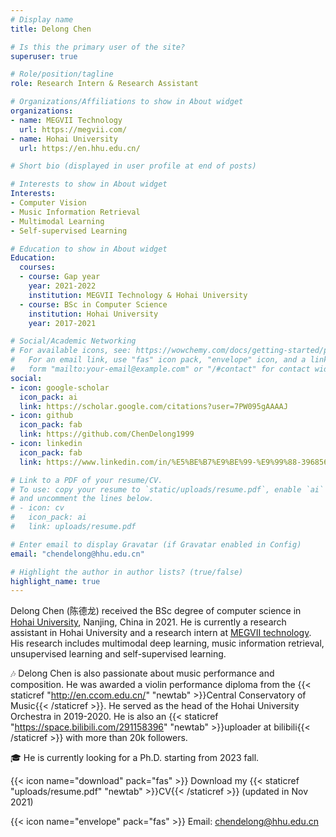 ```yaml
---
# Display name
title: Delong Chen

# Is this the primary user of the site?
superuser: true

# Role/position/tagline
role: Research Intern & Research Assistant

# Organizations/Affiliations to show in About widget
organizations:
- name: MEGVII Technology
  url: https://megvii.com/
- name: Hohai University
  url: https://en.hhu.edu.cn/

# Short bio (displayed in user profile at end of posts)

# Interests to show in About widget
Interests:
- Computer Vision
- Music Information Retrieval
- Multimodal Learning
- Self-supervised Learning

# Education to show in About widget
Education:
  courses:
  - course: Gap year
    year: 2021-2022
    institution: MEGVII Technology & Hohai University
  - course: BSc in Computer Science
    institution: Hohai University
    year: 2017-2021

# Social/Academic Networking
# For available icons, see: https://wowchemy.com/docs/getting-started/page-builder/#icons
#   For an email link, use "fas" icon pack, "envelope" icon, and a link in the
#   form "mailto:your-email@example.com" or "/#contact" for contact widget.
social:
- icon: google-scholar 
  icon_pack: ai
  link: https://scholar.google.com/citations?user=7PW095gAAAAJ
- icon: github
  icon_pack: fab
  link: https://github.com/ChenDelong1999
- icon: linkedin
  icon_pack: fab
  link: https://www.linkedin.com/in/%E5%BE%B7%E9%BE%99-%E9%99%88-39685615b

# Link to a PDF of your resume/CV.
# To use: copy your resume to `static/uploads/resume.pdf`, enable `ai` icons in `params.toml`, 
# and uncomment the lines below.
# - icon: cv
#   icon_pack: ai
#   link: uploads/resume.pdf

# Enter email to display Gravatar (if Gravatar enabled in Config)
email: "chendelong@hhu.edu.cn"

# Highlight the author in author lists? (true/false)
highlight_name: true
---
```


Delong Chen (陈德龙) received the BSc degree of computer science in [Hohai University](https://en.hhu.edu.cn/), Nanjing, China in 2021. 
He is currently a research assistant in Hohai University and a research intern at [MEGVII technology](https://en.megvii.com). 
His research includes multimodal deep learning, music information retrieval, unsupervised learning and self-supervised learning. 

🎶 Delong Chen is also passionate about music performance and composition. He was awarded a violin performance diploma from the {{< staticref "http://en.ccom.edu.cn/" "newtab" >}}Central Conservatory of Music{{< /staticref >}}. 
He served as the head of the Hohai University Orchestra in 2019-2020. 
He is also an {{< staticref "https://space.bilibili.com/291158396" "newtab" >}}uploader at bilibili{{< /staticref >}} with more than 20k followers.

🎓 He is currently looking for a Ph.D. starting from 2023 fall.

{{< icon name="download" pack="fas" >}} Download my {{< staticref "uploads/resume.pdf" "newtab" >}}CV{{< /staticref >}} (updated in Nov 2021)

{{< icon name="envelope" pack="fas" >}} Email: chendelong@hhu.edu.cn

